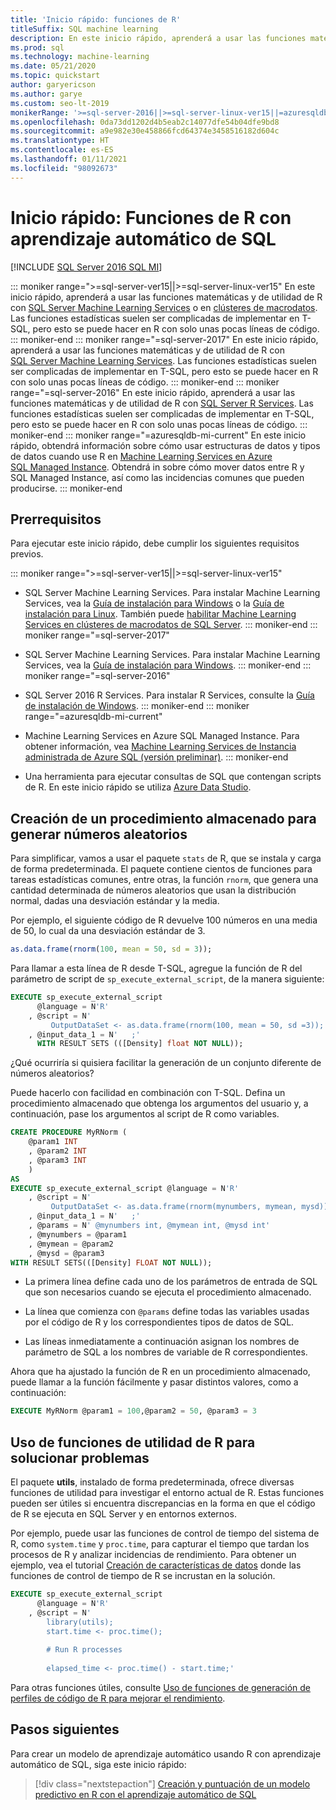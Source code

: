 ```yaml
---
title: 'Inicio rápido: funciones de R'
titleSuffix: SQL machine learning
description: En este inicio rápido, aprenderá a usar las funciones matemáticas y de utilidad de R con el aprendizaje automático de SQL.
ms.prod: sql
ms.technology: machine-learning
ms.date: 05/21/2020
ms.topic: quickstart
author: garyericson
ms.author: garye
ms.custom: seo-lt-2019
monikerRange: '>=sql-server-2016||>=sql-server-linux-ver15||=azuresqldb-mi-current'
ms.openlocfilehash: 0da73dd1202d4b5eab2c14077dfe54b04dfe9bd8
ms.sourcegitcommit: a9e982e30e458866fcd64374e3458516182d604c
ms.translationtype: HT
ms.contentlocale: es-ES
ms.lasthandoff: 01/11/2021
ms.locfileid: "98092673"
---
```

# <a name="quickstart-r-functions-with-sql-machine-learning"></a>Inicio rápido: Funciones de R con aprendizaje automático de SQL
[!INCLUDE [SQL Server 2016 SQL MI](../../includes/applies-to-version/sqlserver2016-asdbmi.md)]

::: moniker range=">=sql-server-ver15||>=sql-server-linux-ver15"
En este inicio rápido, aprenderá a usar las funciones matemáticas y de utilidad de R con [SQL Server Machine Learning Services](../sql-server-machine-learning-services.md) o en [clústeres de macrodatos](../../big-data-cluster/machine-learning-services.md). Las funciones estadísticas suelen ser complicadas de implementar en T-SQL, pero esto se puede hacer en R con solo unas pocas líneas de código.
::: moniker-end
::: moniker range="=sql-server-2017"
En este inicio rápido, aprenderá a usar las funciones matemáticas y de utilidad de R con [SQL Server Machine Learning Services](../sql-server-machine-learning-services.md). Las funciones estadísticas suelen ser complicadas de implementar en T-SQL, pero esto se puede hacer en R con solo unas pocas líneas de código.
::: moniker-end
::: moniker range="=sql-server-2016"
En este inicio rápido, aprenderá a usar las funciones matemáticas y de utilidad de R con [SQL Server R Services](../r/sql-server-r-services.md). Las funciones estadísticas suelen ser complicadas de implementar en T-SQL, pero esto se puede hacer en R con solo unas pocas líneas de código.
::: moniker-end
::: moniker range="=azuresqldb-mi-current"
En este inicio rápido, obtendrá información sobre cómo usar estructuras de datos y tipos de datos cuando use R en [Machine Learning Services en Azure SQL Managed Instance](/azure/azure-sql/managed-instance/machine-learning-services-overview). Obtendrá in sobre cómo mover datos entre R y SQL Managed Instance, así como las incidencias comunes que pueden producirse.
::: moniker-end

## <a name="prerequisites"></a>Prerrequisitos

Para ejecutar este inicio rápido, debe cumplir los siguientes requisitos previos.

::: moniker range=">=sql-server-ver15||>=sql-server-linux-ver15"
- SQL Server Machine Learning Services. Para instalar Machine Learning Services, vea la [Guía de instalación para Windows](../install/sql-machine-learning-services-windows-install.md) o la [Guía de instalación para Linux](../../linux/sql-server-linux-setup-machine-learning.md?toc=%2Fsql%2Fmachine-learning%2Ftoc.json). También puede [habilitar Machine Learning Services en clústeres de macrodatos de SQL Server](../../big-data-cluster/machine-learning-services.md).
::: moniker-end
::: moniker range="=sql-server-2017"
- SQL Server Machine Learning Services. Para instalar Machine Learning Services, vea la [Guía de instalación para Windows](../install/sql-machine-learning-services-windows-install.md). 
::: moniker-end
::: moniker range="=sql-server-2016"
- SQL Server 2016 R Services. Para instalar R Services, consulte la [Guía de instalación de Windows](../install/sql-r-services-windows-install.md).
::: moniker-end
::: moniker range="=azuresqldb-mi-current"
- Machine Learning Services en Azure SQL Managed Instance. Para obtener información, vea [Machine Learning Services de Instancia administrada de Azure SQL (versión preliminar)](/azure/azure-sql/managed-instance/machine-learning-services-overview).
::: moniker-end

- Una herramienta para ejecutar consultas de SQL que contengan scripts de R. En este inicio rápido se utiliza [Azure Data Studio](../../azure-data-studio/what-is-azure-data-studio.md).

## <a name="create-a-stored-procedure-to-generate-random-numbers"></a>Creación de un procedimiento almacenado para generar números aleatorios

Para simplificar, vamos a usar el paquete `stats` de R, que se instala y carga de forma predeterminada. El paquete contiene cientos de funciones para tareas estadísticas comunes, entre otras, la función `rnorm`, que genera una cantidad determinada de números aleatorios que usan la distribución normal, dadas una desviación estándar y la media.

Por ejemplo, el siguiente código de R devuelve 100 números en una media de 50, lo cual da una desviación estándar de 3.

```R
as.data.frame(rnorm(100, mean = 50, sd = 3));
```

Para llamar a esta línea de R desde T-SQL, agregue la función de R del parámetro de script de `sp_execute_external_script`, de la manera siguiente:

```sql
EXECUTE sp_execute_external_script
      @language = N'R'
    , @script = N'
         OutputDataSet <- as.data.frame(rnorm(100, mean = 50, sd =3));'
    , @input_data_1 = N'   ;'
      WITH RESULT SETS (([Density] float NOT NULL));
```

¿Qué ocurriría si quisiera facilitar la generación de un conjunto diferente de números aleatorios?

Puede hacerlo con facilidad en combinación con T-SQL. Defina un procedimiento almacenado que obtenga los argumentos del usuario y, a continuación, pase los argumentos al script de R como variables.

```sql
CREATE PROCEDURE MyRNorm (
    @param1 INT
    , @param2 INT
    , @param3 INT
    )
AS
EXECUTE sp_execute_external_script @language = N'R'
    , @script = N'
         OutputDataSet <- as.data.frame(rnorm(mynumbers, mymean, mysd));'
    , @input_data_1 = N'   ;'
    , @params = N' @mynumbers int, @mymean int, @mysd int'
    , @mynumbers = @param1
    , @mymean = @param2
    , @mysd = @param3
WITH RESULT SETS(([Density] FLOAT NOT NULL));
```

- La primera línea define cada uno de los parámetros de entrada de SQL que son necesarios cuando se ejecuta el procedimiento almacenado.

- La línea que comienza con `@params` define todas las variables usadas por el código de R y los correspondientes tipos de datos de SQL.

- Las líneas inmediatamente a continuación asignan los nombres de parámetro de SQL a los nombres de variable de R correspondientes.

Ahora que ha ajustado la función de R en un procedimiento almacenado, puede llamar a la función fácilmente y pasar distintos valores, como a continuación:

```sql
EXECUTE MyRNorm @param1 = 100,@param2 = 50, @param3 = 3
```

## <a name="use-r-utility-functions-for-troubleshooting"></a>Uso de funciones de utilidad de R para solucionar problemas

El paquete **utils**, instalado de forma predeterminada, ofrece diversas funciones de utilidad para investigar el entorno actual de R. Estas funciones pueden ser útiles si encuentra discrepancias en la forma en que el código de R se ejecuta en SQL Server y en entornos externos.

Por ejemplo, puede usar las funciones de control de tiempo del sistema de R, como `system.time` y `proc.time`, para capturar el tiempo que tardan los procesos de R y analizar incidencias de rendimiento. Para obtener un ejemplo, vea el tutorial [Creación de características de datos](../tutorials/walkthrough-create-data-features.md) donde las funciones de control de tiempo de R se incrustan en la solución.

```sql
EXECUTE sp_execute_external_script
      @language = N'R'
    , @script = N'
        library(utils);
        start.time <- proc.time();
        
        # Run R processes
        
        elapsed_time <- proc.time() - start.time;'
```

Para otras funciones útiles, consulte [Uso de funciones de generación de perfiles de código de R para mejorar el rendimiento](../r/using-r-code-profiling-functions.md).

## <a name="next-steps"></a>Pasos siguientes

Para crear un modelo de aprendizaje automático usando R con aprendizaje automático de SQL, siga este inicio rápido:

> [!div class="nextstepaction"]
> [Creación y puntuación de un modelo predictivo en R con el aprendizaje automático de SQL](quickstart-r-train-score-model.md)